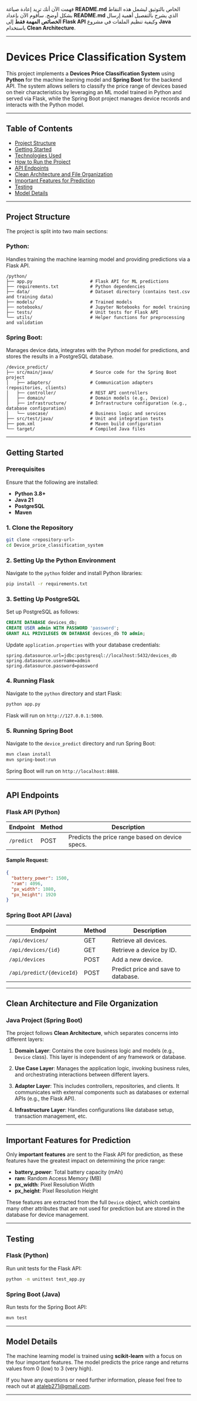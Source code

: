 فهمت الآن أنك تريد إعادة صياغة **README.md** الخاص بالتوثيق ليشمل هذه النقاط بشكل أوضح. سأقوم الآن بإعداد **README.md** الذي يشرح بالتفصيل أهمية إرسال **الخصائص المهمة فقط** إلى **Flask API** وكيفية تنظيم الملفات في مشروع **Java** باستخدام **Clean Architecture**.

---

# Devices Price Classification System

This project implements a **Devices Price Classification System** using **Python** for the machine learning model and **Spring Boot** for the backend API. The system allows sellers to classify the price range of devices based on their characteristics by leveraging an ML model trained in Python and served via Flask, while the Spring Boot project manages device records and interacts with the Python model.

---

## Table of Contents
- [Project Structure](#project-structure)
- [Getting Started](#getting-started)
- [Technologies Used](#technologies-used)
- [How to Run the Project](#how-to-run-the-project)
- [API Endpoints](#api-endpoints)
- [Clean Architecture and File Organization](#clean-architecture-and-file-organization)
- [Important Features for Prediction](#important-features-for-prediction)
- [Testing](#testing)
- [Model Details](#model-details)

---

## Project Structure

The project is split into two main sections:

### Python:
Handles training the machine learning model and providing predictions via a Flask API.

```
/python/
├── app.py                      # Flask API for ML predictions
├── requirements.txt            # Python dependencies
├── data/                       # Dataset directory (contains test.csv and training data)
├── models/                     # Trained models
├── notebooks/                  # Jupyter Notebooks for model training
├── tests/                      # Unit tests for Flask API
└── utils/                      # Helper functions for preprocessing and validation
```

### Spring Boot:
Manages device data, integrates with the Python model for predictions, and stores the results in a PostgreSQL database.

```
/device_predict/
├── src/main/java/              # Source code for the Spring Boot project
│   ├── adapters/               # Communication adapters (repositories, clients)
│   ├── controller/             # REST API controllers
│   ├── domain/                 # Domain models (e.g., Device)
│   ├── infrastructure/         # Infrastructure configuration (e.g., database configuration)
│   └── usecase/                # Business logic and services
├── src/test/java/              # Unit and integration tests
├── pom.xml                     # Maven build configuration
└── target/                     # Compiled Java files
```

---

## Getting Started

### Prerequisites

Ensure that the following are installed:
- **Python 3.8+**
- **Java 21**
- **PostgreSQL**
- **Maven**

### 1. Clone the Repository

```bash
git clone <repository-url>
cd Device_price_classification_system
```

### 2. Setting Up the Python Environment

Navigate to the `python` folder and install Python libraries:

```bash
pip install -r requirements.txt
```

### 3. Setting Up PostgreSQL

Set up PostgreSQL as follows:

```sql
CREATE DATABASE devices_db;
CREATE USER admin WITH PASSWORD 'password';
GRANT ALL PRIVILEGES ON DATABASE devices_db TO admin;
```

Update `application.properties` with your database credentials:

```properties
spring.datasource.url=jdbc:postgresql://localhost:5432/devices_db
spring.datasource.username=admin
spring.datasource.password=password
```

### 4. Running Flask

Navigate to the `python` directory and start Flask:

```bash
python app.py
```

Flask will run on `http://127.0.0.1:5000`.

### 5. Running Spring Boot

Navigate to the `device_predict` directory and run Spring Boot:

```bash
mvn clean install
mvn spring-boot:run
```

Spring Boot will run on `http://localhost:8888`.

---

## API Endpoints

### Flask API (Python)

| Endpoint           | Method | Description                        |
|--------------------|--------|------------------------------------|
| `/predict`         | POST   | Predicts the price range based on device specs. |

#### Sample Request:

```json
{
  "battery_power": 1500,
  "ram": 4096,
  "px_width": 1080,
  "px_height": 1920
}
```

### Spring Boot API (Java)

| Endpoint                | Method | Description                        |
|-------------------------|--------|------------------------------------|
| `/api/devices/`          | GET    | Retrieve all devices.              |
| `/api/devices/{id}`      | GET    | Retrieve a device by ID.           |
| `/api/devices`           | POST   | Add a new device.                  |
| `/api/predict/{deviceId}`| POST   | Predict price and save to database. |

---

## Clean Architecture and File Organization

### Java Project (Spring Boot)

The project follows **Clean Architecture**, which separates concerns into different layers:

1. **Domain Layer**:
   Contains the core business logic and models (e.g., `Device` class). This layer is independent of any framework or database. 

2. **Use Case Layer**:
   Manages the application logic, invoking business rules, and orchestrating interactions between different layers.

3. **Adapter Layer**:
   This includes controllers, repositories, and clients. It communicates with external components such as databases or external APIs (e.g., the Flask API).

4. **Infrastructure Layer**:
   Handles configurations like database setup, transaction management, etc.

---

## Important Features for Prediction

Only **important features** are sent to the Flask API for prediction, as these features have the greatest impact on determining the price range:

- **battery_power**: Total battery capacity (mAh)
- **ram**: Random Access Memory (MB)
- **px_width**: Pixel Resolution Width
- **px_height**: Pixel Resolution Height

These features are extracted from the full `Device` object, which contains many other attributes that are not used for prediction but are stored in the database for device management.

---

## Testing

### Flask (Python)
Run unit tests for the Flask API:

```bash
python -m unittest test_app.py
```

### Spring Boot (Java)
Run tests for the Spring Boot API:

```bash
mvn test
```

---

## Model Details

The machine learning model is trained using **scikit-learn** with a focus on the four important features. The model predicts the price range and returns values from 0 (low) to 3 (very high).

If you have any questions or need further information, please feel free to reach out at [ataleb271@gmail.com](mailto:ataleb271@gmail.com).

---
